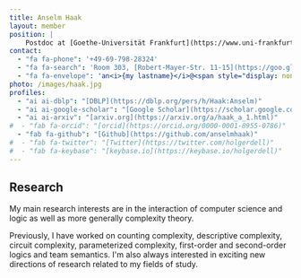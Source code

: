 ```yaml
---
title: Anselm Haak
layout: member
position: |
    Postdoc at [Goethe-Universität Frankfurt](https://www.uni-frankfurt.de)
contact:
  - "fa fa-phone": '+49-69-798-28324'
  - "fa fa-search": 'Room 303, [Robert-Mayer-Str. 11-15](https://goo.gl/maps/h7xTTc3xG7GRQ9wn7)'
  - "fa fa-envelope": 'an<i>{my lastname}</i>@<span style="display: none;">ignoreme-</span><span>em.uni-frankfurt.de</span>'
photo: /images/haak.jpg
profiles:
  - "ai ai-dblp": "[DBLP](https://dblp.org/pers/h/Haak:Anselm)"
  - "ai ai-google-scholar": "[Google Scholar](https://scholar.google.com/citations?user=yMUGy6UAAAAJ)"
  - "ai ai-arxiv": "[arxiv.org](https://arxiv.org/a/haak_a_1.html)"
#  - "fab fa-orcid": "[orcid](https://orcid.org/0000-0001-8955-0786)"
  - "fab fa-github": "[Github](https://github.com/anselmhaak)"
#  - "fab fa-twitter": "[Twitter](https://twitter.com/holgerdell)"
#  - "fab fa-keybase": "[keybase.io](https://keybase.io/holgerdell)"
---
```


## <i class="fas fa-flask"></i> Research

My main research interests are in the interaction of computer science and logic as well as more generally complexity theory.

Previously, I have worked on counting complexity, descriptive complexity, circuit complexity, parameterized complexity, first-order and second-order logics and team semantics.
I'm also always interested in exciting new directions of research related to my fields of study.
